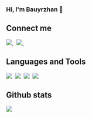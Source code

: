 ### Hi, I'm Bauyrzhan 👋


## Connect me

<a href="https://www.linkedin.com/in/almassov/">
  <img src="https://img.shields.io/badge/linkedin-%230077B5.svg?&style=for-the-badge&logo=linkedin&logoColor=white" />
</a>&nbsp;
<a href="https://telegram.me/almas_bauyrzhan">
  <img src="https://img.shields.io/badge/telegram-1DA1F2?style=for-the-badge&logo=telegram&logoColor=white" />    
</a>&nbsp;

## Languages and Tools

<img  src="https://img.shields.io/badge/Python-8382E3?style=for-the-badge&logo=python&logoColor=white">&nbsp;
<img  src="https://img.shields.io/badge/JavaScript-fff200?style=for-the-badge&logo=javascript&logoColor=black">&nbsp;
<img  src="https://img.shields.io/badge/FastAPI-%230077B5?style=for-the-badge&logo=fastapi&logoColor=white">&nbsp;
<img  src="https://img.shields.io/badge/React-b33939?style=for-the-badge&logo=react&logoColor=white">&nbsp;

## Github stats

<img src="https://github-readme-stats.vercel.app/api?username=6akee&count_private=true&show_icons=true&theme=tokyonight" />&nbsp;
